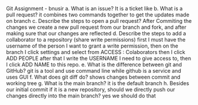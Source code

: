 Git Assignment - bnusir 
a. What is an issue? 
It is a ticket like 
b. What is a pull request? 
it combines two commands together to get the updates made on branch
c. Describe the steps to open a pull request?
After Commiting the changes we create a new pull request from our branch and fork, and after making sure that our changes are reflected 
d. Describe the steps to add a collaborator to a repository (share write permissions) 
 first I must have the username of the person I want to grant a write permission, then on the branch I click settings and select from ACCESS : Colaborators then I  click ADD PEOPLE after that I write the USERNAME I need to give access to, then I click ADD NAME to this repo.
e. What is the difference between git and GitHub?
git is a tool and use command line while github is a service and uses GUI 
f. What does git diff do?
shows changes between commit and working tree 
g. What is the main branch?
it is the default branch 
h. Besides our initial commit if it is a new repository, should we directly push our changes directly into the main branch?
yes we should do that 
